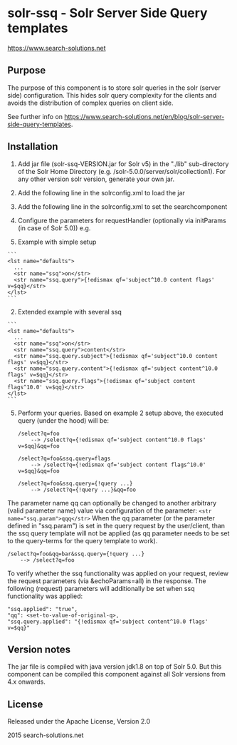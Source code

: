 # solr-ssq - Solr Server Side Query templates

https://www.search-solutions.net

## Purpose
The purpose of this component is to store solr queries in the solr (server side) configuration.
This hides solr query complexity for the clients and avoids the distribution of complex queries on client side.

See further info on https://www.search-solutions.net/en/blog/solr-server-side-query-templates.

## Installation
1. Add jar file (solr-ssq-VERSION.jar for Solr v5) in the "./lib" sub-directory of the Solr Home Directory (e.g. /solr-5.0.0/server/solr/collection1). For any other version solr version, generate your own jar.

2. Add the following line in the solrconfig.xml to load the jar
	  <lib dir="${solr.home.dir:}/lib/" regex="solr-ssq-\d.*\.jar" />
	  
3. Add the following line in the solrconfig.xml to set the searchcomponent
	  <searchComponent name="query" class="net.sr_sl.solr.solr_ssq.SsqQueryComponent" />
	  
4. Configure the parameters for requestHandler (optionally via initParams (in case of Solr 5.0)) e.g.
  1. Example with simple setup
  
    ```
    <lst name="defaults">
	  ...
	  <str name="ssq">on</str>
      <str name="ssq.query">{!edismax qf='subject^10.0 content flags' v=$qq}</str>
    </lst>
    ```

  2. Extended example with several ssq

    ```
    <lst name="defaults">
	  ...
	  <str name="ssq">on</str>
      <str name="ssq.query">content</str>
      <str name="ssq.query.subject">{!edismax qf='subject^10.0 content flags' v=$qq}</str>
      <str name="ssq.query.content">{!edismax qf='subject content^10.0 flags' v=$qq}</str>
      <str name="ssq.query.flags">{!edismax qf='subject content flags^10.0' v=$qq}</str>
    </lst>
    ```
    
5. Perform your queries. Based on example 2 setup above, the executed query (under the hood) will be:

    ```
    /select?q=foo
		--> /select?q={!edismax qf='subject content^10.0 flags' v=$qq}&qq=foo
		   
	/select?q=foo&ssq.query=flags
		--> /select?q={!edismax qf='subject content flags^10.0' v=$qq}&qq=foo
		   
	/select?q=foo&ssq.query={!query ...}
		--> /select?q={!query ...}&qq=foo   
    ```
    
The parameter name qq can optionally be changed to another arbitrary (valid parameter name) value via configuration of the parameter:
    ```
    <str name="ssq.param">qqq</str>
    ```
When the qq parameter (or the parameter defined in "ssq.param") is set in the query request by the user/client, than the ssq query template will not be applied 
(as qq parameter needs to be set to the query-terms for the query template to work).

	/select?q=foo&qq=bar&ssq.query={!query ...}
		--> /select?q=foo 

To verify whether the ssq functionality was applied on your request, review the request parameters (via &echoParams=all) in the response. 
The following (request) parameters will additionally be set when ssq functionality was applied:

    "ssq.applied": "true",
    "qq": <set-to-value-of-original-q>,
    "ssq.query.applied": "{!edismax qf='subject content^10.0 flags' v=$qq}"


## Version notes
The jar file is compiled with java version jdk1.8 on top of Solr 5.0. 
But this component can be compiled this component against all Solr versions from 4.x onwards.

## License
Released under the Apache License, Version 2.0

2015 search-solutions.net
